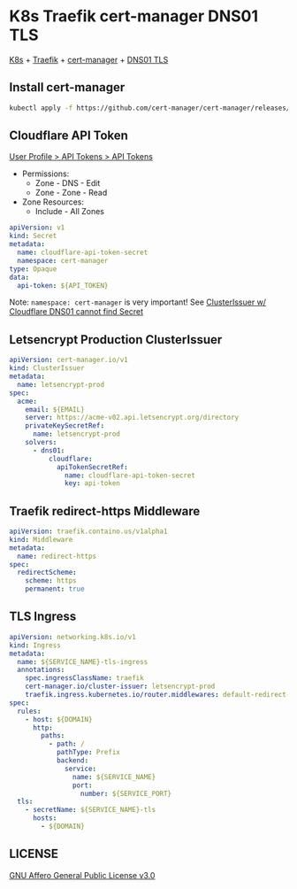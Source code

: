 # K8s Traefik cert-manager DNS01 TLS

[K8s](https://kubernetes.io/) + [Traefik](https://traefik.io/traefik/) + [cert-manager](https://cert-manager.io/) + [DNS01 TLS](https://cert-manager.io/docs/configuration/acme/dns01/)

## Install cert-manager

```bash
kubectl apply -f https://github.com/cert-manager/cert-manager/releases/download/v1.14.4/cert-manager.yaml
```

## Cloudflare API Token

[User Profile > API Tokens > API Tokens](https://dash.cloudflare.com/profile/api-tokens)

- Permissions:
  - Zone - DNS - Edit
  - Zone - Zone - Read
- Zone Resources:
  - Include - All Zones

```yaml
apiVersion: v1
kind: Secret
metadata:
  name: cloudflare-api-token-secret
  namespace: cert-manager
type: Opaque
data:
  api-token: ${API_TOKEN}
```

Note: `namespace: cert-manager` is very important! See [ClusterIssuer w/ Cloudflare DNS01 cannot find Secret](https://github.com/cert-manager/cert-manager/issues/263#issuecomment-1196019275)

## Letsencrypt Production ClusterIssuer

```yaml
apiVersion: cert-manager.io/v1
kind: ClusterIssuer
metadata:
  name: letsencrypt-prod
spec:
  acme:
    email: ${EMAIL}
    server: https://acme-v02.api.letsencrypt.org/directory
    privateKeySecretRef:
      name: letsencrypt-prod
    solvers:
      - dns01:
          cloudflare:
            apiTokenSecretRef:
              name: cloudflare-api-token-secret
              key: api-token
```

## Traefik redirect-https Middleware

```yaml
apiVersion: traefik.containo.us/v1alpha1
kind: Middleware
metadata:
  name: redirect-https
spec:
  redirectScheme:
    scheme: https
    permanent: true
```

## TLS Ingress

```yaml
apiVersion: networking.k8s.io/v1
kind: Ingress
metadata:
  name: ${SERVICE_NAME}-tls-ingress
  annotations:
    spec.ingressClassName: traefik
    cert-manager.io/cluster-issuer: letsencrypt-prod
    traefik.ingress.kubernetes.io/router.middlewares: default-redirect-https@kubernetescrd
spec:
  rules:
    - host: ${DOMAIN}
      http:
        paths:
          - path: /
            pathType: Prefix
            backend:
              service:
                name: ${SERVICE_NAME}
                port:
                  number: ${SERVICE_PORT}
  tls:
    - secretName: ${SERVICE_NAME}-tls
      hosts:
        - ${DOMAIN}
```

## LICENSE

[GNU Affero General Public License v3.0](https://choosealicense.com/licenses/agpl-3.0/)
